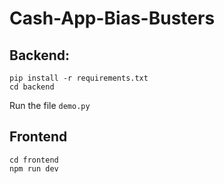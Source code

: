 # Cash-App-Bias-Busters

## Backend:
```
pip install -r requirements.txt
cd backend
```
Run the file `demo.py`

## Frontend
```
cd frontend
npm run dev
```